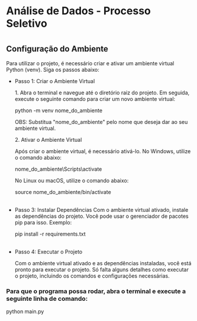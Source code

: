 <html>
  <h1>Análise de Dados - Processo Seletivo <h1>

  <h2>Configuração do Ambiente </h2>
  <p>Para utilizar o projeto, é necessário criar e ativar um ambiente virtual Python (venv). Siga os passos abaixo:</p>

<ul>
  <li>
     Passo 1: Criar o Ambiente Virtual
    <p>1. Abra o terminal e navegue até o diretório raiz do projeto. Em seguida, execute o seguinte comando para criar um novo ambiente virtual:</p>
      <p>python -m venv nome_do_ambiente</p>
    <p>OBS: Substitua "nome_do_ambiente" pelo nome que deseja dar ao seu ambiente virtual.</p>
    <p>2. Ativar o Ambiente Virtual</p>
    <p>Após criar o ambiente virtual, é necessário ativá-lo. No Windows, utilize o comando abaixo:</p>
      <p> nome_do_ambiente\Scripts\activate</p>
    <p>No Linux ou macOS, utilize o comando abaixo:</p>
      <p> source nome_do_ambiente/bin/activate</p>
  </li>
  <br>
<li>
  Passo 3: Instalar Dependências
   Com o ambiente virtual ativado, instale as dependências do projeto. Você pode usar o gerenciador de pacotes pip para isso. Exemplo:
  <p> pip install -r requirements.txt</p>
</li>
<br>
<li>
Passo 4: Executar o Projeto
<p>Com o ambiente virtual ativado e as dependências instaladas, você está pronto para executar o projeto. Só falta alguns detalhes como executar o projeto, incluindo os comandos e configurações necessárias.</p>
</li>
</ul>

<h3>Para que o programa possa rodar, abra o terminal e execute a seguinte linha de comando:</h3>
<p>python main.py</p>
  
</html>

